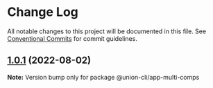 # Change Log

All notable changes to this project will be documented in this file.
See [Conventional Commits](https://conventionalcommits.org) for commit guidelines.

## [1.0.1](https://gitee.com/sparkparis123/lerna-cli/compare/@union-cli/app-multi-comps@1.0.1...@union-cli/app-multi-comps@1.0.1) (2022-08-02)

**Note:** Version bump only for package @union-cli/app-multi-comps
